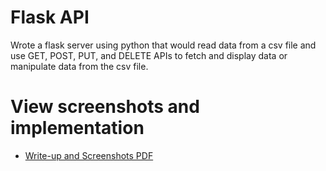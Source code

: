 # Flask API

Wrote a flask server using python that would read data from a csv file and use GET, POST, PUT, and DELETE APIs to fetch and display data or manipulate data from the csv file.

# View screenshots and implementation

- [Write-up and Screenshots PDF](https://github.com/MohammadAli896/wordpair-generator-flutter/blob/main/Mohammad%20Ali%20-%20Lab%201%20Submission.pdf)
